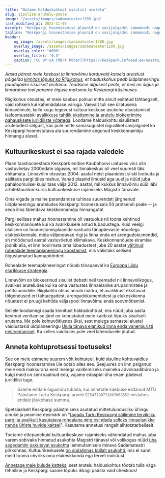 ```yaml
---
title: "Ootame halduskohtust sisulist arutelu"
slug: sisulise-arutelu-poole
image: "/assets/images/sadamateater1200.jpg"
last_modified_at: 2022-11-05
excerpt: "Keskpargi hoonestamise plaanid on savijalgadel samamoodi nagu linnavõimu katsed blokeerida arutelu juriidiliste võtetega."
tagline: "Keskpargi hoonestamise plaanid on savijalgadel samamoodi nagu on olnud ka linnavõimu katsed blokeerida arutelu pahausksete juriidiliste võtetega."
header:
    og_image: /assets/images/sadamateater1200.jpg
    overlay_image: /assets/images/sadamateater1200.jpg
    overlay_color: "#000"
    overlay_filter: "0.5"
    caption: "CC BY-SA [Märt Põder](https://keskpark.infoaed.ee/assets/images/sadamateater.jpg)"
---
```


_Aasta pärast meie kaebust ja linnavõimu korduvaid katseid arutelust põigelda [kinnitas lõpuks ka Riigikohus](https://www.riigikohus.ee/et/uudiste-arhiiv/riigikohus-ei-rahuldanud-tartu-linna-kaebust-suku-ehitust-puudutavas-vaidluses), et halduskohus peab üldplaneeringu puudujääke sisuliselt arutama. Teadsime algusest peale, et meil on õigus ja linnarahva toel paneme õiguse maksma ka Keskpargi küsimuses._

Riigikohus otsustas, et meie kaebus polnud mitte ainult esitatud tähtaegselt, vaid rohkem kui kahenädalase varuga. Vaevalt tuli see üllatusena linnavõimule, kelle kogu tegevust kultuurikeskuse asukoha otsustamisel iseloomustabki [avalikkuse tahtlik eksitamine](/faq) ja [arutelu blokeerimine pahausksete juriidiliste võtetega](/j3tkub-halduskohtus). Loodame halduskohtu sisulistest aruteludest selgust, kas pole mitte samasugustel õiguslikel savijalgadel ka Keskpargi hoonestatava ala suurendamine aegunud keskkonnamõju hinnangu alusel.

## Kultuurikeskust ei saa rajada valedele

Plaan taashoonestada Keskpark endise Kaubahoovi ulatuses võis olla vastuvõetav 2000ndate alguses, mil linnakeskus oli veel suuresti täis ehitamata. Linnavõim otsustas 2004. aastal neist plaanidest siiski loobuda ja säilitada pargi täies mahus. Vanad plaanid ilmusid aga uuel ja nüüd juba pahaloomulisel kujul taas välja 2012. aastal, mil kukkus linnavõimu süül läbi arhitektuurikonkurss kultuurikeskuse rajamiseks Magistri tänavale.

Oma vigade ja maine parandamise tuhinas suurendati järgnenud üldplaneeringu aruteludes Keskpargi hoonestusala 50 protsendi peale -- ja seda ilma täiendava keskkonnamõju hinnanguta!

Pargi sellises mahus hoonestamine oli vastuolus nii toona kehtinud keskkonnanõuete kui ka avalikkusele antud lubadustega. Kuid veelgi olulisem on hoonestamisplaanide vastuolu tänapäevaste nõuetega elukeskkonnale, mida väljendavad riigi ja linna enda eri arengudokumendid, sh möödunud aastal vastuvõetud kliimakava. Keskkonnanõuete eiramise joonib alla, et linn hoolimata oma lubadustest juba 20 aastat [vältinud rohealade teemaplaneeringu koostamist](/tolmune-betoonlinn), mis välistaks sellised õigustamatud kannapöörded.

Rohealade teemaplaneeringut nõuab tänapäeval ka [Euroopa Liidu elurikkuse strateegia](https://eur-lex.europa.eu/legal-content/ET/TXT/HTML/?uri=CELEX:52020DC0380).

Linnavõim on blokeerinud sisulist debatti neil teemadel nii linnavolikogus, avalikes aruteludes kui ka oma vastustes linnaelanike arupärimistele ja petitsioonidele. Riigikohtu otsus annab märku, et avalikkust eksitavad tõlgendused eri tähtaegadest, arengudokumentidest ja elukeskkonna nõuetest ei pruugi kehtida väljaspool linnavõimu enda soovmõtlemist.

Sellele loodamegi saada kinnitust halduskohtust, mis nüüd juba aasta kestnud venitamise järel on kohustatud meie kaebust lõpuks sisuliselt arutama. Me pole kohtuvõitlustes üksi, sest meiega sarnastel alustel vaidlustasid üldplaneeringu [Ujula tänava elanikud linna enda vanemjuristi eestvedamisel](https://tartu.postimees.ee/7406894/kaebus-pani-linna-kaaluma-ujula-tanava-pikenduse-vajalikkust). Ka selles vaidluses pole veel lahendusele jõutud.

## Anneta kohtuprotsessi toetuseks!

See on meie esimene suurem võit kohtuteel, kuid sisuline kohtuvaidlus Keskpargi hoonestamise üle ootab alles ees. Seejuures on linn palganud meie endi maksuraha eest meiega vaidlemiseks maineka advokaadibüroo ja kuigi meid on seni saatnud edu, vajame edaspidi üha enam pädevat juriidilist tuge.

> Saame endale õigusnõu lubada, kui annetate kaebuse esitanud MTÜ Päästame Tartu Keskpargi arvele `EE547700771007068552` mistahes endale jõukohase summa.

Spetsiaalselt Keskpargi päästmiseks asutatud mittetulundusliku ühingu ainuke ja peamine eesmärk on "[tagada Tartu Keskpargi säilimine tervikliku pargi ja avalikult kasutatava rohealana ning esindada selleks linnaelanikke nende ühiste huvide kaitsel](/statutes/)". Kasutame annetusi rangelt sihtotstarbeliselt.

Toetame ettepanekuid kultuurikeskuse rajamiseks vähendatud mahus juba varem sobivaks hinnatud asukohta Magistri tänaval või volikogus nüüd [üha sagedamini pakutavat asukohta](https://www.eesti200.ee/news/et/intervjuu-kristina-kallasega-toost-tartu-linnavolikogus) lammutamisele mineva Sadamateatri piirkonnas. Kultuurikeskusele [on südalinnas küllalt asukohti](/asukohtade-kaardistus), mis ei sunni meid tooma ohvriks oma elukeskkonda ega tervet mõistust.

[Annetage meie kulude katteks](#anneta-kohtuprotsessi-toetuseks), sest arutelu halduskohtus tõotab tulla väga tehniline ja Keskpargi saame lõpuks ikkagi päästa vaid üheskoos!
